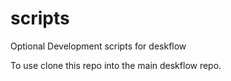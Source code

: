 # scripts
Optional Development scripts for deskflow

To use clone this repo into the main deskflow repo.
